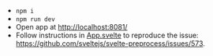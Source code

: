 - `npm i`
- `npm run dev`
- Open app at [http://localhost:8081/](http://localhost:8081/)
- Follow instructions in [App.svelte](src/App.svelte) to reproduce the issue: https://github.com/sveltejs/svelte-preprocess/issues/573.
